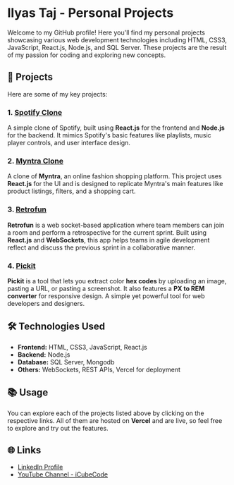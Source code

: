 # Ilyas Taj - Personal Projects

Welcome to my GitHub profile! Here you'll find my personal projects showcasing various web development technologies including HTML, CSS3, JavaScript, React.js, Node.js, and SQL Server. These projects are the result of my passion for coding and exploring new concepts.

## 🚀 Projects

Here are some of my key projects:

### 1. **[Spotify Clone](https://spotify-clone.vercel.app)**

A simple clone of Spotify, built using **React.js** for the frontend and **Node.js** for the backend. It mimics Spotify's basic features like playlists, music player controls, and user interface design.

### 2. **[Myntra Clone](https://myntra-clone.vercel.app)**

A clone of **Myntra**, an online fashion shopping platform. This project uses **React.js** for the UI and is designed to replicate Myntra's main features like product listings, filters, and a shopping cart.

### 3. **[Retrofun](https://retrofun.vercel.app)**

**Retrofun** is a web socket-based application where team members can join a room and perform a retrospective for the current sprint. Built using **React.js** and **WebSockets**, this app helps teams in agile development reflect and discuss the previous sprint in a collaborative manner.

### 4. **[Pickit](https://pickit-tool.vercel.app)**

**Pickit** is a tool that lets you extract color **hex codes** by uploading an image, pasting a URL, or pasting a screenshot. It also features a **PX to REM converter** for responsive design. A simple yet powerful tool for web developers and designers.

## 🛠️ Technologies Used

- **Frontend:** HTML, CSS3, JavaScript, React.js
- **Backend:** Node.js
- **Database:** SQL Server, Mongodb
- **Others:** WebSockets, REST APIs, Vercel for deployment

## 📚 Usage

You can explore each of the projects listed above by clicking on the respective links. All of them are hosted on **Vercel** and are live, so feel free to explore and try out the features.

## 🌐 Links

- [LinkedIn Profile](https://www.linkedin.com/in/ilyas-taj-07/)
- [YouTube Channel - iCubeCode](https://www.youtube.com/@iCubeCode)
